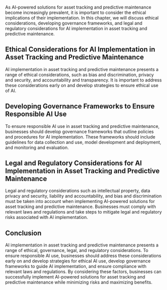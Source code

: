 

As AI-powered solutions for asset tracking and predictive maintenance become increasingly prevalent, it is important to consider the ethical implications of their implementation. In this chapter, we will discuss ethical considerations, developing governance frameworks, and legal and regulatory considerations for AI implementation in asset tracking and predictive maintenance.

Ethical Considerations for AI Implementation in Asset Tracking and Predictive Maintenance
-----------------------------------------------------------------------------------------

AI implementation in asset tracking and predictive maintenance presents a range of ethical considerations, such as bias and discrimination, privacy and security, and accountability and transparency. It is important to address these considerations early on and develop strategies to ensure ethical use of AI.

Developing Governance Frameworks to Ensure Responsible AI Use
-------------------------------------------------------------

To ensure responsible AI use in asset tracking and predictive maintenance, businesses should develop governance frameworks that outline policies and procedures for AI implementation. These frameworks should include guidelines for data collection and use, model development and deployment, and monitoring and evaluation.

Legal and Regulatory Considerations for AI Implementation in Asset Tracking and Predictive Maintenance
------------------------------------------------------------------------------------------------------

Legal and regulatory considerations such as intellectual property, data privacy and security, liability and accountability, and bias and discrimination must be taken into account when implementing AI-powered solutions for asset tracking and predictive maintenance. Businesses must comply with relevant laws and regulations and take steps to mitigate legal and regulatory risks associated with AI implementation.

Conclusion
----------

AI implementation in asset tracking and predictive maintenance presents a range of ethical, governance, legal, and regulatory considerations. To ensure responsible AI use, businesses should address these considerations early on and develop strategies for ethical AI use, develop governance frameworks to guide AI implementation, and ensure compliance with relevant laws and regulations. By considering these factors, businesses can successfully implement AI-powered solutions for asset tracking and predictive maintenance while minimizing risks and maximizing benefits.
